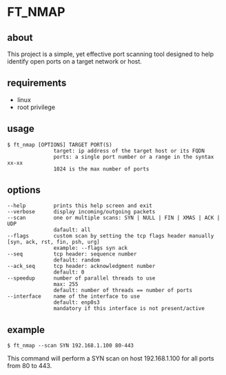 # FT_NMAP

## about
This project is a simple,
yet effective port scanning tool designed to help
identify open ports on a target network or host. 
## requirements
- linux
- root privilege
## usage
```
$ ft_nmap [OPTIONS] TARGET PORT(S)
               target: ip address of the target host or its FQDN
               ports: a single port number or a range in the syntax xx-xx
               1024 is the max number of ports
```
## options
```
--help         prints this help screen and exit
--verbose      display incoming/outgoing packets
--scan         one or multiple scans: SYN | NULL | FIN | XMAS | ACK | UDP
               dafault: all
--flags        custom scan by setting the tcp flags header manually [syn, ack, rst, fin, psh, urg]
               example: --flags syn ack
--seq          tcp header: sequence number
               default: random
--ack_seq      tcp header: acknowledgment number
               default: 0
--speedup      number of parallel threads to use
               max: 255
               default: number of threads == number of ports
--interface    name of the interface to use
               default: enp0s3
               mandatory if this interface is not present/active
```
## example
```
$ ft_nmap --scan SYN 192.168.1.100 80-443
```
This command will perform a SYN scan
on host 192.168.1.100 for all ports from 80 to 443.
